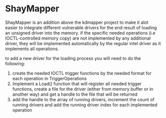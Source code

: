 # ShayMapper
ShayMapper is an addition above the kdmapper project to make it alot easier to integrate different vulnerable drivers for the end
result of loading an unsigned driver into the memory. if the specific needed operations (i.e IOCTL-controlled memory copy) are not implemented
by any additional driver, they will be implemented automatically by the regular intel driver as it implements all operations.

to add a new driver for the loading process you will need to do the following:
1) create the needed IOCTL trigger functions by the needed format for each operation in TriggerOperations
2) Implement a Load() function that will register all needed trigger functions, create a file for the driver (either from memory buffer
   or in another way) and get a handle to the file that will be returned
3) add the handle to the array of running drivers, increment the count of running drivers and add the running driver index for each implemented operation
